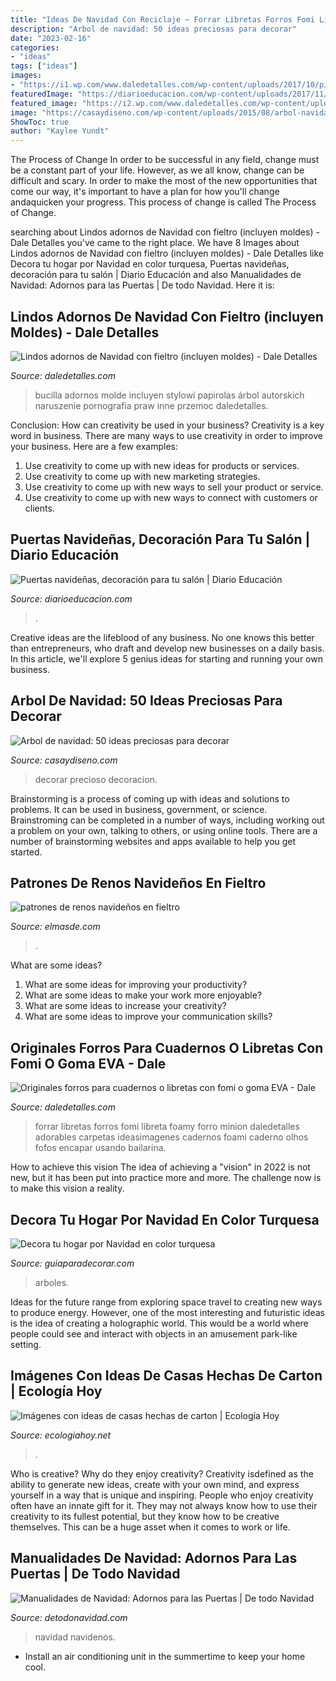 ```yaml
---
title: "Ideas De Navidad Con Reciclaje ~ Forrar Libretas Forros Fomi Libreta Foamy Forro Minion Daledetalles Adorables Carpetas Ideasimagenes Cadernos Foami Caderno Olhos Fofos Encapar Usando Bailarina"
description: "Arbol de navidad: 50 ideas preciosas para decorar"
date: "2023-02-16"
categories:
- "ideas"
tags: ["ideas"]
images:
- "https://i1.wp.com/www.daledetalles.com/wp-content/uploads/2017/10/pino-de-fieltro.jpg?resize=508%2C680"
featuredImage: "https://diarioeducacion.com/wp-content/uploads/2017/11/puertas-21.jpg"
featured_image: "https://i2.wp.com/www.daledetalles.com/wp-content/uploads/2016/08/forro-para-libreta-o-cuaderno36.jpg"
image: "https://casaydiseno.com/wp-content/uploads/2015/08/arbol-navidad-precioso-rojo-negro.jpeg"
ShowToc: true
author: "Kaylee Yundt"
---
```



The Process of Change
In order to be successful in any field, change must be a constant part of your life. However, as we all know, change can be difficult and scary. In order to make the most of the new opportunities that come our way, it's important to have a plan for how you'll change andaquicken your progress. This process of change is called The Process of Change.

	

		
searching about Lindos adornos de Navidad con fieltro (incluyen moldes) - Dale Detalles you've came to the right place. We have 8 Images about Lindos adornos de Navidad con fieltro (incluyen moldes) - Dale Detalles like Decora tu hogar por Navidad en color turquesa, Puertas navideñas, decoración para tu salón | Diario Educación and also Manualidades de Navidad: Adornos para las Puertas | De todo Navidad. Here it is:
		
    
## Lindos Adornos De Navidad Con Fieltro (incluyen Moldes) - Dale Detalles

<img loading=lazy src="https://i1.wp.com/www.daledetalles.com/wp-content/uploads/2017/10/pino-de-fieltro.jpg?resize=508%2C680" onerror="this.onerror=null;this.src='https://tse4.mm.bing.net/th?id=OIP.OSdtx4fW38reZuL2xivYCQHaJ6&amp;pid=15.1';" alt="Lindos adornos de Navidad con fieltro (incluyen moldes) - Dale Detalles">

_Source: daledetalles.com_

>bucilla adornos molde incluyen stylowi papirolas árbol autorskich naruszenie pornografia praw inne przemoc daledetalles. 

	

Conclusion: How can creativity be used in your business?
Creativity is a key word in business. There are many ways to use creativity in order to improve your business. Here are a few examples:
1. Use creativity to come up with new ideas for products or services.
2. Use creativity to come up with new marketing strategies.
3. Use creativity to come up with new ways to sell your product or service.
4. Use creativity to come up with new ways to connect with customers or clients.

    
## Puertas Navideñas, Decoración Para Tu Salón | Diario Educación

<img loading=lazy src="https://diarioeducacion.com/wp-content/uploads/2017/11/puertas-21.jpg" onerror="this.onerror=null;this.src='https://tse4.mm.bing.net/th?id=OIP.O_5o0dP73z6y-pwoyeUAeQHaLI&amp;pid=15.1';" alt="Puertas navideñas, decoración para tu salón | Diario Educación">

_Source: diarioeducacion.com_

>. 

	

Creative ideas are the lifeblood of any business. No one knows this better than entrepreneurs, who draft and develop new businesses on a daily basis. In this article, we'll explore 5 genius ideas for starting and running your own business.

    
## Arbol De Navidad: 50 Ideas Preciosas Para Decorar

<img loading=lazy src="https://casaydiseno.com/wp-content/uploads/2015/08/arbol-navidad-precioso-rojo-negro.jpeg" onerror="this.onerror=null;this.src='https://tse2.mm.bing.net/th?id=OIP.AfLDst_cxVOOHUPQ06AogAHaLH&amp;pid=15.1';" alt="Arbol de navidad: 50 ideas preciosas para decorar">

_Source: casaydiseno.com_

>decorar precioso decoracion. 

	

Brainstorming is a process of coming up with ideas and solutions to problems. It can be used in business, government, or science. Brainstroming can be completed in a number of ways, including working out a problem on your own, talking to others, or using online tools. There are a number of brainstorming websites and apps available to help you get started.

    
## Patrones De Renos Navideños En Fieltro

<img loading=lazy src="https://elmasde.com/wp-content/uploads/2015/06/patrones-de-renos-navideños-en-fieltro-1.jpg" onerror="this.onerror=null;this.src='https://tse2.mm.bing.net/th?id=OIP.-i7ZWrLtZSTHG24pdE-h9QHaJ_&amp;pid=15.1';" alt="patrones de renos navideños en fieltro">

_Source: elmasde.com_

>. 

	

What are some ideas?
1. What are some ideas for improving your productivity?
2. What are some ideas to make your work more enjoyable?
3. What are some ideas to increase your creativity?
4. What are some ideas to improve your communication skills?

    
## Originales Forros Para Cuadernos O Libretas Con Fomi O Goma EVA - Dale

<img loading=lazy src="https://i2.wp.com/www.daledetalles.com/wp-content/uploads/2016/08/forro-para-libreta-o-cuaderno36.jpg" onerror="this.onerror=null;this.src='https://tse1.mm.bing.net/th?id=OIP.gdBYQF6F5m-z0poEpavREAHaJ4&amp;pid=15.1';" alt="Originales forros para cuadernos o libretas con fomi o goma EVA - Dale">

_Source: daledetalles.com_

>forrar libretas forros fomi libreta foamy forro minion daledetalles adorables carpetas ideasimagenes cadernos foami caderno olhos fofos encapar usando bailarina. 

	

How to achieve this vision
The idea of achieving a "vision" in 2022 is not new, but it has been put into practice more and more. The challenge now is to make this vision a reality.

    
## Decora Tu Hogar Por Navidad En Color Turquesa

<img loading=lazy src="http://www.guiaparadecorar.com/wp-content/uploads/2017/12/navidad-turquesa-arboles-7.jpg" onerror="this.onerror=null;this.src='https://tse3.mm.bing.net/th?id=OIP.kG1ijsIMv-v2XWyp7nCcvAHaLH&amp;pid=15.1';" alt="Decora tu hogar por Navidad en color turquesa">

_Source: guiaparadecorar.com_

>arboles. 

	

Ideas for the future range from exploring space travel to creating new ways to produce energy. However, one of the most interesting and futuristic ideas is the idea of creating a holographic world. This would be a world where people could see and interact with objects in an amusement park-like setting.

    
## Imágenes Con Ideas De Casas Hechas De Carton | Ecología Hoy

<img loading=lazy src="https://ecologiahoy.net/wp-content/uploads/2016/08/inicio03.jpg" onerror="this.onerror=null;this.src='https://tse1.mm.bing.net/th?id=OIP.sQN3gun--5q-sOkVwws3pQHaJ3&amp;pid=15.1';" alt="Imágenes con ideas de casas hechas de carton | Ecología Hoy">

_Source: ecologiahoy.net_

>. 

	

Who is creative? Why do they enjoy creativity?
Creativity isdefined as the ability to generate new ideas, create with your own mind, and express yourself in a way that is unique and inspiring. People who enjoy creativity often have an innate gift for it. They may not always know how to use their creativity to its fullest potential, but they know how to be creative themselves. This can be a huge asset when it comes to work or life.

    
## Manualidades De Navidad: Adornos Para Las Puertas | De Todo Navidad

<img loading=lazy src="https://www.detodonavidad.com/wp-content/uploads/2012/11/Manualidades-de-Navidad-Adornos-para-las-Puertas-2.jpg" onerror="this.onerror=null;this.src='https://tse3.mm.bing.net/th?id=OIP.Yv0mee3gSkLY0Bfjelo7GgHaLI&amp;pid=15.1';" alt="Manualidades de Navidad: Adornos para las Puertas | De todo Navidad">

_Source: detodonavidad.com_

>navidad navidenos. 

	

- Install an air conditioning unit in the summertime to keep your home cool.

